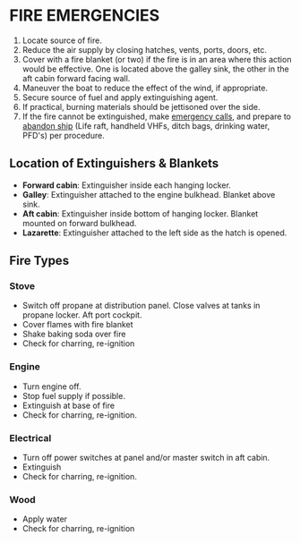 # FIRE EMERGENCIES

1. Locate source of fire.
2. Reduce the air supply by closing hatches, vents, ports, doors, etc.
3. Cover with a fire blanket (or two) if the fire is in an area where this action would be effective. One is located above the galley sink, the other in the aft cabin forward facing wall.
3. Maneuver the boat to reduce the effect of the wind, if appropriate.
4. Secure source of fuel and apply extinguishing agent.
5. If practical, burning materials should be jettisoned over the side.
6. If the fire cannot be extinguished, make [emergency calls](/distress-calls.html), and prepare to [abandon ship](/abandon-ship.html) (Life raft, handheld VHFs, ditch bags, drinking water, PFD's) per procedure.

## Location of Extinguishers & Blankets

* **Forward cabin**: Extinguisher inside each hanging locker.
* **Galley**: Extinguisher attached to the engine bulkhead. Blanket above sink.
* **Aft cabin**: Extinguisher inside bottom of hanging locker. Blanket mounted on forward bulkhead.
* **Lazarette**: Extinguisher attached to the left side as the hatch is opened.

## Fire Types

### Stove

* Switch off propane at distribution panel. Close valves at tanks in propane locker. Aft port cockpit.
* Cover flames with fire blanket
* Shake baking soda over fire
* Check for charring, re-ignition

### Engine

* Turn engine off.
* Stop fuel supply if possible.
* Extinguish at base of fire
* Check for charring, re-ignition.

### Electrical

* Turn off power switches at panel and/or master switch in aft cabin.
* Extinguish
* Check for charring, re-ignition.

### Wood

* Apply water
* Check for charring, re-ignition

